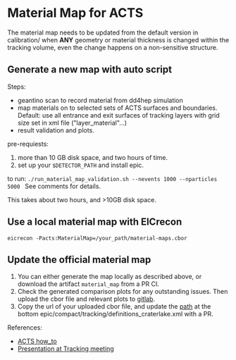 # Material Map for ACTS
The material map needs to be updated from the default version in calibration/ when __ANY__ geometry or material thickness is changed within the tracking volume, even the change happens on a non-sensitive structure.

## Generate a new map with auto script
Steps:
* geantino scan to record material from dd4hep simulation
* map materials on to selected sets of ACTS surfaces and boundaries. Default: use all entrance and exit surfaces of tracking layers with grid size set in xml file ("layer_material"...)
* result validation and plots.

pre-requiests:
1. more than 10 GB disk space, and two hours of time.
2. set up your ```$DETECTOR_PATH``` and install epic.

to run:
```./run_material_map_validation.sh --nevents 1000 --nparticles 5000 ```
See comments for details.

This takes about two hours, and >10GB disk space.

## Use a local material map with EICrecon
```eicrecon -Pacts:MaterialMap=/your_path/material-maps.cbor```

## Update the official material map
1. You can either generate the map locally as described above, or download the artifact ```material_map``` from a PR CI.
2. Check the generated comparison plots for any outstanding issues. Then upload the cbor file and relevant plots to [gitlab](https://eicweb.phy.anl.gov/EIC/detectors/athena/-/issues/153).
3. Copy the url of your uploaded cbor file, and update the [path](https://github.com/eic/epic/blob/540a9e1e255e276548993449be09bd275cb3ef05/compact/tracking/definitions_craterlake.xml#L203) at the bottom epic/compact/tracking/definitions_craterlake.xml with a PR.



References:
* [ACTS how_to](https://acts.readthedocs.io/en/latest/examples/howto/material_mapping.html)
* [Presentation at Tracking meeting](https://indico.bnl.gov/event/22490/contributions/87822/attachments/52848/90391/Auto%20Script%20for%20ACTS%20Material%20Map%20V30.pdf)

